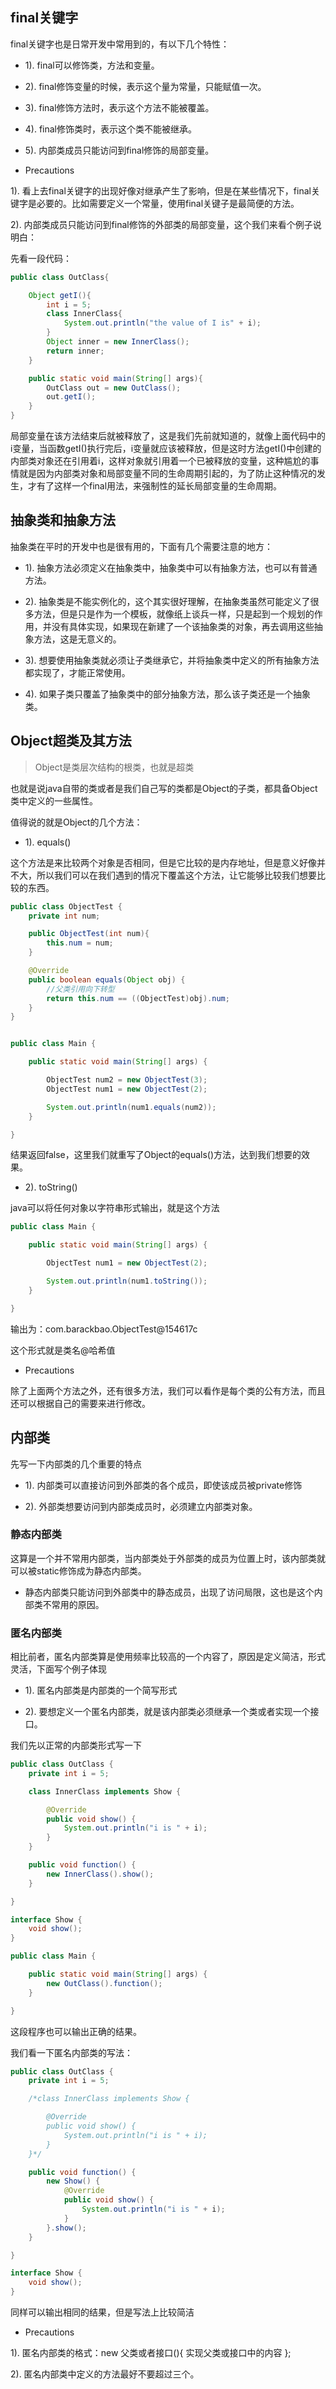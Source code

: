 ## final关键字        

final关键字也是日常开发中常用到的，有以下几个特性：           

* 1). final可以修饰类，方法和变量。      

* 2). final修饰变量的时候，表示这个量为常量，只能赋值一次。      

* 3). final修饰方法时，表示这个方法不能被覆盖。      

* 4). final修饰类时，表示这个类不能被继承。         

* 5). 内部类成员只能访问到final修饰的局部变量。        


* Precautions             

1). 看上去final关键字的出现好像对继承产生了影响，但是在某些情况下，final关键字是必要的。比如需要定义一个常量，使用final关键子是最简便的方法。         

2). 内部类成员只能访问到final修饰的外部类的局部变量，这个我们来看个例子说明白：          

先看一段代码：      

```Java
public class OutClass{

    Object getI(){
        int i = 5;
        class InnerClass{
            System.out.println("the value of I is" + i);
        }
        Object inner = new InnerClass();
        return inner;
    }

    public static void main(String[] args){
        OutClass out = new OutClass();
        out.getI();
    }
}
```        
局部变量在该方法结束后就被释放了，这是我们先前就知道的，就像上面代码中的i变量，当函数getI()执行完后，i变量就应该被释放，但是这时方法getI()中创建的内部类对象还在引用着i，这样对象就引用着一个已被释放的变量，这种尴尬的事情就是因为内部类对象和局部变量不同的生命周期引起的，为了防止这种情况的发生，才有了这样一个final用法，来强制性的延长局部变量的生命周期。           

## 抽象类和抽象方法        
抽象类在平时的开发中也是很有用的，下面有几个需要注意的地方：            

* 1). 抽象方法必须定义在抽象类中，抽象类中可以有抽象方法，也可以有普通方法。          

* 2). 抽象类是不能实例化的，这个其实很好理解，在抽象类虽然可能定义了很多方法，但是只是作为一个模板，就像纸上谈兵一样，只是起到一个规划的作用，并没有具体实现，如果现在新建了一个该抽象类的对象，再去调用这些抽象方法，这是无意义的。        

* 3). 想要使用抽象类就必须让子类继承它，并将抽象类中定义的所有抽象方法都实现了，才能正常使用。

* 4). 如果子类只覆盖了抽象类中的部分抽象方法，那么该子类还是一个抽象类。              

## Object超类及其方法             

> Object是类层次结构的根类，也就是超类          

也就是说java自带的类或者是我们自己写的类都是Object的子类，都具备Object类中定义的一些属性。         

值得说的就是Object的几个方法：        

* 1). equals()          

这个方法是来比较两个对象是否相同，但是它比较的是内存地址，但是意义好像并不大，所以我们可以在我们遇到的情况下覆盖这个方法，让它能够比较我们想要比较的东西。          

```Java
public class ObjectTest {
    private int num;

    public ObjectTest(int num){
        this.num = num;
    }

    @Override
    public boolean equals(Object obj) {
        //父类引用向下转型
        return this.num == ((ObjectTest)obj).num;
    }
}


public class Main {

    public static void main(String[] args) {

        ObjectTest num2 = new ObjectTest(3);
        ObjectTest num1 = new ObjectTest(2);

        System.out.println(num1.equals(num2));
    }

}

```         

结果返回false，这里我们就重写了Object的equals()方法，达到我们想要的效果。          

* 2). toString()               

java可以将任何对象以字符串形式输出，就是这个方法            

```java
public class Main {

    public static void main(String[] args) {

        ObjectTest num1 = new ObjectTest(2);

        System.out.println(num1.toString());
    }

}
```        

输出为：com.barackbao.ObjectTest@154617c         

这个形式就是类名@哈希值             

* Precautions         

除了上面两个方法之外，还有很多方法，我们可以看作是每个类的公有方法，而且还可以根据自己的需要来进行修改。      

## 内部类   
先写一下内部类的几个重要的特点        

* 1). 内部类可以直接访问到外部类的各个成员，即使该成员被private修饰        

* 2). 外部类想要访问到内部类成员时，必须建立内部类对象。  


### 静态内部类   

这算是一个并不常用内部类，当内部类处于外部类的成员为位置上时，该内部类就可以被static修饰成为静态内部类。     

* 静态内部类只能访问到外部类中的静态成员，出现了访问局限，这也是这个内部类不常用的原因。      

### 匿名内部类       

相比前者，匿名内部类算是使用频率比较高的一个内容了，原因是定义简洁，形式灵活，下面写个例子体现        

* 1). 匿名内部类是内部类的一个简写形式    

* 2). 要想定义一个匿名内部类，就是该内部类必须继承一个类或者实现一个接口。     

我们先以正常的内部类形式写一下       

```java
public class OutClass {
    private int i = 5;

    class InnerClass implements Show {

        @Override
        public void show() {
            System.out.println("i is " + i);
        }
    }

    public void function() {
        new InnerClass().show();
    }

}

interface Show {
    void show();
}

public class Main {

    public static void main(String[] args) {
        new OutClass().function();
    }

}
```       
这段程序也可以输出正确的结果。         

我们看一下匿名内部类的写法：      

```Java
public class OutClass {
    private int i = 5;

    /*class InnerClass implements Show {

        @Override
        public void show() {
            System.out.println("i is " + i);
        }
    }*/

    public void function() {
        new Show() {
            @Override
            public void show() {
                System.out.println("i is " + i);
            }
        }.show();
    }

}

interface Show {
    void show();
}
```   

同样可以输出相同的结果，但是写法上比较简洁    

* Precautions    

1). 匿名内部类的格式：new 父类或者接口(){
    实现父类或接口中的内容
};    

2). 匿名内部类中定义的方法最好不要超过三个。           
